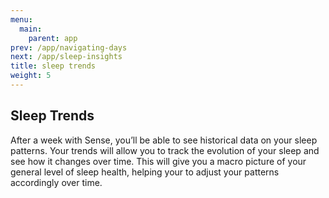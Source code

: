 ```yaml
---
menu:
  main:
    parent: app
prev: /app/navigating-days
next: /app/sleep-insights
title: sleep trends
weight: 5
---
```


## Sleep Trends


After a week with Sense, you’ll be able to see historical data on your sleep patterns. Your trends will allow you to track the evolution of your sleep and see how it changes over time. This will give you a macro picture of your general level of sleep health, helping your to adjust your patterns accordingly over time.
